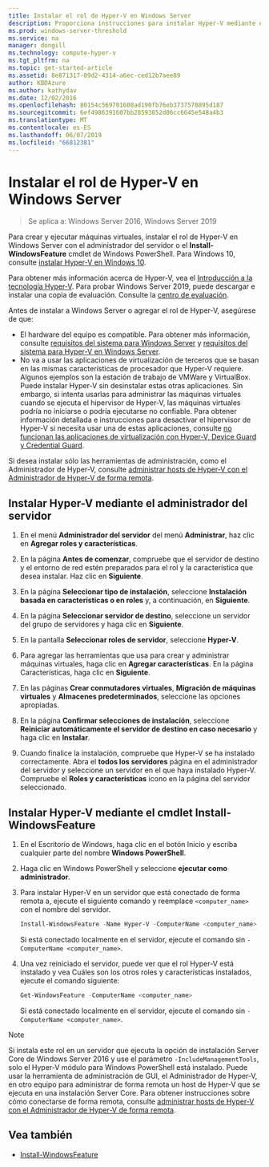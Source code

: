 ```yaml
---
title: Instalar el rol de Hyper-V en Windows Server
description: Proporciona instrucciones para instalar Hyper-V mediante el administrador del servidor o Windows PowerShell
ms.prod: windows-server-threshold
ms.service: na
manager: dongill
ms.technology: compute-hyper-v
ms.tgt_pltfrm: na
ms.topic: get-started-article
ms.assetid: 8e871317-09d2-4314-a6ec-ced12b7aee89
author: KBDAzure
ms.author: kathydav
ms.date: 12/02/2016
ms.openlocfilehash: 80154c569701608ad190fb76eb3737578895d187
ms.sourcegitcommit: 6ef4986391607bb28593852d06cc6645e548a4b3
ms.translationtype: MT
ms.contentlocale: es-ES
ms.lasthandoff: 06/07/2019
ms.locfileid: "66812381"
---
```

# <a name="install-the-hyper-v-role-on-windows-server"></a>Instalar el rol de Hyper-V en Windows Server

>Se aplica a: Windows Server 2016, Windows Server 2019
  
Para crear y ejecutar máquinas virtuales, instalar el rol de Hyper-V en Windows Server con el administrador del servidor o el **Install-WindowsFeature** cmdlet de Windows PowerShell. Para Windows 10, consulte [instalar Hyper-V en Windows 10](https://docs.microsoft.com/virtualization/hyper-v-on-windows/quick-start/enable-hyper-v).

Para obtener más información acerca de Hyper-V, vea el [Introducción a la tecnología Hyper-V](../Hyper-V-Technology-Overview.md). Para probar Windows Server 2019, puede descargar e instalar una copia de evaluación. Consulte la [centro de evaluación](https://www.microsoft.com/evalcenter/evaluate-windows-server-2019).

Antes de instalar a Windows Server o agregar el rol de Hyper-V, asegúrese de que:
- El hardware del equipo es compatible. Para obtener más información, consulte [requisitos del sistema para Windows Server](../../../get-started/System-Requirements.md) y [requisitos del sistema para Hyper-V en Windows Server](../System-requirements-for-Hyper-V-on-Windows.md).
- No va a usar las aplicaciones de virtualización de terceros que se basan en las mismas características de procesador que Hyper-V requiere. Algunos ejemplos son la estación de trabajo de VMWare y VirtualBox. Puede instalar Hyper-V sin desinstalar estas otras aplicaciones. Sin embargo, si intenta usarlas para administrar las máquinas virtuales cuando se ejecuta el hipervisor de Hyper-V, las máquinas virtuales podría no iniciarse o podría ejecutarse no confiable. Para obtener información detallada e instrucciones para desactivar el hipervisor de Hyper-V si necesita usar una de estas aplicaciones, consulte [no funcionan las aplicaciones de virtualización con Hyper-V, Device Guard y Credential Guard](https://support.microsoft.com/help/3204980/virtualization-applications-do-not-work-together-with-hyper-v-device-g).

Si desea instalar sólo las herramientas de administración, como el Administrador de Hyper-V, consulte [administrar hosts de Hyper-V con el Administrador de Hyper-V de forma remota](../Manage/Remotely-manage-Hyper-V-hosts.md).
  
## <a name="install-hyper-v-by-using-server-manager"></a>Instalar Hyper-V mediante el administrador del servidor  
  
1. En el menú **Administrador del servidor** del menú **Administrar**, haz clic en **Agregar roles y características**.  
  
2. En la página **Antes de comenzar**, compruebe que el servidor de destino y el entorno de red estén preparados para el rol y la característica que desea instalar. Haz clic en **Siguiente**.  
  
3. En la página **Seleccionar tipo de instalación**, seleccione **Instalación basada en características o en roles** y, a continuación, en **Siguiente**.  
  
4. En la página **Seleccionar servidor de destino**, seleccione un servidor del grupo de servidores y haga clic en **Siguiente**.  
  
5. En la pantalla **Seleccionar roles de servidor**, seleccione **Hyper-V**.  
  
6. Para agregar las herramientas que usa para crear y administrar máquinas virtuales, haga clic en **Agregar características**. En la página Características, haga clic en **Siguiente**.  
  
7. En las páginas **Crear conmutadores virtuales**, **Migración de máquinas virtuales** y **Almacenes predeterminados**, seleccione las opciones apropiadas.  
  
8. En la página **Confirmar selecciones de instalación**, seleccione **Reiniciar automáticamente el servidor de destino en caso necesario** y haga clic en **Instalar**.  
  
9. Cuando finalice la instalación, compruebe que Hyper-V se ha instalado correctamente. Abra el **todos los servidores** página en el administrador del servidor y seleccione un servidor en el que haya instalado Hyper-V. Compruebe el **Roles y características** icono en la página del servidor seleccionado.  
  
## <a name="install-hyper-v-by-using-the-install-windowsfeature-cmdlet"></a>Instalar Hyper-V mediante el cmdlet Install-WindowsFeature  
  
1. En el Escritorio de Windows, haga clic en el botón Inicio y escriba cualquier parte del nombre **Windows PowerShell**.  
  
2. Haga clic en Windows PowerShell y seleccione **ejecutar como administrador**.  
  
3. Para instalar Hyper-V en un servidor que está conectado de forma remota a, ejecute el siguiente comando y reemplace `<computer_name>` con el nombre del servidor.  
  
    ```powershell
    Install-WindowsFeature -Name Hyper-V -ComputerName <computer_name> -IncludeManagementTools -Restart  
    ```  
  
    Si está conectado localmente en el servidor, ejecute el comando sin `-ComputerName <computer_name>`.  
  
4. Una vez reiniciado el servidor, puede ver que el rol Hyper-V está instalado y vea Cuáles son los otros roles y características instalados, ejecute el comando siguiente:  
  
    ```powershell
    Get-WindowsFeature -ComputerName <computer_name>  
    ```  
  
    Si está conectado localmente en el servidor, ejecute el comando sin `-ComputerName <computer_name>`.  
  
> [!NOTE]  
> Si instala este rol en un servidor que ejecuta la opción de instalación Server Core de Windows Server 2016 y use el parámetro `-IncludeManagementTools`, solo el Hyper-V módulo para Windows PowerShell está instalado. Puede usar la herramienta de administración de GUI, el Administrador de Hyper-V, en otro equipo para administrar de forma remota un host de Hyper-V que se ejecuta en una instalación Server Core. Para obtener instrucciones sobre cómo conectarse de forma remota, consulte [administrar hosts de Hyper-V con el Administrador de Hyper-V de forma remota](../Manage/Remotely-manage-Hyper-V-hosts.md).  
  
## <a name="see-also"></a>Vea también  
  
- [Install-WindowsFeature](https://docs.microsoft.com/powershell/module/Microsoft.Windows.ServerManager.Migration/Install-WindowsFeature)  
